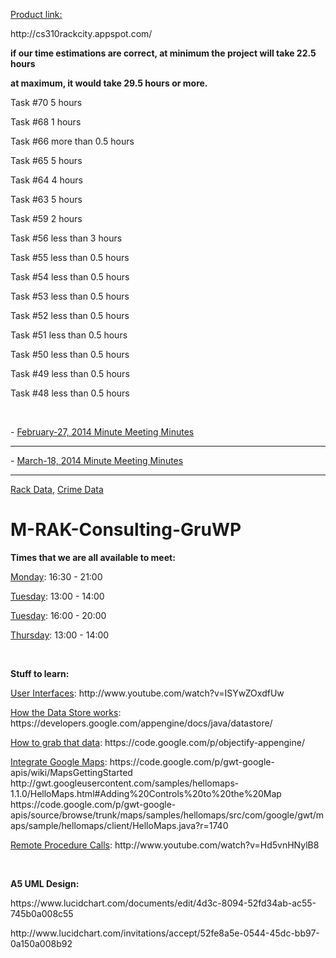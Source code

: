 <html>
	<head>
		<title>Bike Rack App: Rack City</title>
		<p><u>Product link:</u></p>
		<p>http://cs310rackcity.appspot.com/</p>
<p><b> if our time estimations are correct, at minimum the project will take 22.5 hours </b> </p>
<p><b> at maximum, it would take 29.5 hours or more. </b></p>
<p>Task #70    5 hours </p>
<p>Task #68    1 hours </p>
<p>Task #66   more than 0.5 hours </p>
<p>Task #65    5 hours </p>
<p>Task #64    4 hours </p>
<p>Task #63    5 hours </p>
<p>Task #59    2 hours </p>
<p>Task #56   less than 3 hours </p>
<p>Task #55   less than 0.5 hours </p>
<p>Task #54   less than 0.5 hours </p>
<p>Task #53   less than 0.5 hours </p>
<p>Task #52   less than 0.5 hours </p>
<p>Task #51   less than 0.5 hours </p>
<p>Task #50   less than 0.5 hours </p>
<p>Task #49   less than 0.5 hours </p>
<p>Task #48   less than 0.5 hours </p>



<br>
		<p>- <a href="https://github.com/UBC-CPSC-310-2013W2/M-RAK-Consulting-GruWP/wiki/February-27,-2014-Minute-Meeting-Minutes">February-27, 2014 Minute Meeting Minutes </a></p><hr>
		<p>- <a href="https://github.com/UBC-CPSC-310-2013W2/M-RAK-Consulting-GruWP/wiki/Minute-Meeting-Minutes-March-18th">March-18, 2014 Minute Meeting Minutes </a></p><hr>
		<p><a href="http://data.vancouver.ca/datacatalogue/bikeRacks.htm" target="_blank">Rack Data</a>, <a href="http://data.vancouver.ca/datacatalogue/crime-data.htm" target="_blank">Crime Data</a></p>
	</head>
	<body><h1>M-RAK-Consulting-GruWP</h1>
	  <p><b>Times that we are all available to meet:</b></p>
		<p><u>Monday</u>: 16:30 - 21:00</p>
    <p><u>Tuesday</u>: 13:00 - 14:00</p>
    <p><u>Tuesday</u>: 16:00 - 20:00</p>
    <p><u>Thursday</u>: 13:00 - 14:00</p>
    <br>
      <p><b>Stuff to learn:</b></p>
		<p><u>User Interfaces</u>: http://www.youtube.com/watch?v=ISYwZOxdfUw</p>
    <p><u>How the Data Store works</u>: https://developers.google.com/appengine/docs/java/datastore/</p>
    <p><u>How to grab that data</u>: https://code.google.com/p/objectify-appengine/</p>
    <p><u>Integrate Google Maps</u>: https://code.google.com/p/gwt-google-apis/wiki/MapsGettingStarted <br> http://gwt.googleusercontent.com/samples/hellomaps-1.1.0/HelloMaps.html#Adding%20Controls%20to%20the%20Map <br> https://code.google.com/p/gwt-google-apis/source/browse/trunk/maps/samples/hellomaps/src/com/google/gwt/maps/sample/hellomaps/client/HelloMaps.java?r=1740</p>
    <p><u>Remote Procedure Calls</u>: http://www.youtube.com/watch?v=Hd5vnHNylB8</p>
		<br>
		<p><b>A5 UML Design:</b></p> <p>https://www.lucidchart.com/documents/edit/4d3c-8094-52fd34ab-ac55-745b0a008c55</p>
		<p>http://www.lucidchart.com/invitations/accept/52fe8a5e-0544-45dc-bb97-0a150a008b92</p>
	</body>
</html>
